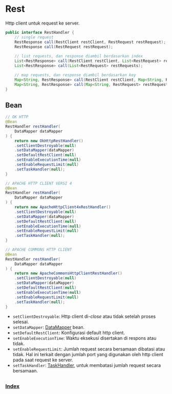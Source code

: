 # Rest

Http client untuk request ke server.

``` java
public interface RestHandler {
    // single request
	RestResponse call(RestClient restClient, RestRequest restRequest);
	RestResponse call(RestRequest restRequest);
	
    // list requests, dan response diambil berdasarkan index
    List<RestResponse> call(RestClient restClient, List<RestRequest> restRequests);
	List<RestResponse> call(List<RestRequest> restRequests);

    // map requests, dan response diambil berdasarkan key
	Map<String, RestResponse> call(RestClient restClient, Map<String, RestRequest> restRequests);
	Map<String, RestResponse> call(Map<String, RestRequest> restRequests);
}
```

## Bean

``` java
// OK HTTP
@Bean
RestHandler restHandler(
    DataMapper dataMapper
) {
    return new OkHttpRestHandler()
    .setClientDestroyable(null)
    .setDataMapper(dataMapper)
    .setDefaultRestClient(null)
    .setEnableExecutionTime(null)
    .setEnableRequestLimit(null)
    .setTaskHandler(null);
}

// APACHE HTTP CLIENT VERSI 4
@Bean
RestHandler restHandler(
    DataMapper dataMapper
) {
    return new ApacheHttpClient4xRestHandler()
    .setClientDestroyable(null)
    .setDataMapper(dataMapper)
    .setDefaultRestClient(null)
    .setEnableExecutionTime(null)
    .setEnableRequestLimit(null)
    .setTaskHandler(null);
}

// APACHE COMMONS HTTP CLIENT
@Bean
RestHandler restHandler(
    DataMapper dataMapper
) {
    return new ApacheCommonsHttpClientRestHandler()
    .setClientDestroyable(null)
    .setDataMapper(dataMapper)
    .setDefaultRestClient(null)
    .setEnableExecutionTime(null)
    .setEnableRequestLimit(null)
    .setTaskHandler(null);
}
```

- `setClientDestroyable`: Http client di-_close_ atau tidak setelah proses selesai.
- `setDataMapper`: [DataMapper](./02-mapper.md) bean.
- `setDefaultRestClient`: Konfigurasi default http client.
- `setEnableExecutionTime`: Waktu eksekusi disertakan di respons atau tidak.
- `setEnableRequestLimit`: Jumlah request secara bersamaan dibatasi atau tidak. Hal ini terkait dengan jumlah port yang digunakan oleh http client pada saat request ke server.
- `setTaskHandler`: [TaskHandler](./11-task.md), untuk membatasi jumlah request secara bersamaan.

##

### [Index](./index.md)
